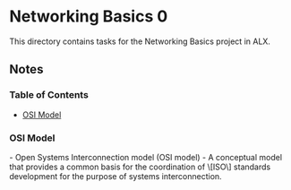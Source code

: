 # Networking Basics 0

This directory contains tasks for the Networking Basics project in ALX.

## Notes

### Table of Contents

- [OSI Model](#osi-model)

### OSI Model
<a name="osi-model" />
- Open Systems Interconnection model (OSI model)
- A conceptual model that provides a common basis for the coordination of 
\[ISO\] standards development for the purpose of systems interconnection.
